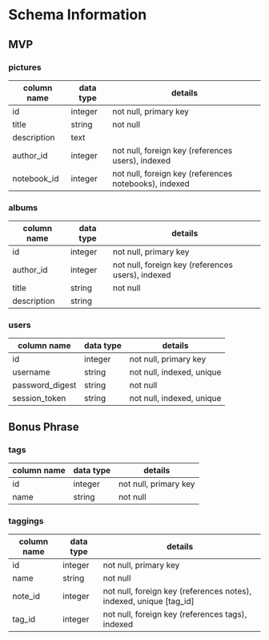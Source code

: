 # Schema Information
## MVP
### pictures
column name | data type | details
------------|-----------|-----------------------
id          | integer   | not null, primary key
title       | string    | not null
description | text      | 
author_id   | integer   | not null, foreign key (references users), indexed
notebook_id | integer   | not null, foreign key (references notebooks), indexed

### albums
column name | data type | details
------------|-----------|-----------------------
id          | integer   | not null, primary key
author_id   | integer   | not null, foreign key (references users), indexed
title       | string    | not null
description | string    | 

### users
column name     | data type | details
----------------|-----------|-----------------------
id              | integer   | not null, primary key
username        | string    | not null, indexed, unique
password_digest | string    | not null
session_token   | string    | not null, indexed, unique

## Bonus Phrase
### tags
column name | data type | details
------------|-----------|-----------------------
id          | integer   | not null, primary key
name        | string    | not null

### taggings
column name | data type | details
------------|-----------|-----------------------
id          | integer   | not null, primary key
name        | string    | not null
note_id     | integer   | not null, foreign key (references notes), indexed, unique [tag_id]
tag_id      | integer   | not null, foreign key (references tags), indexed